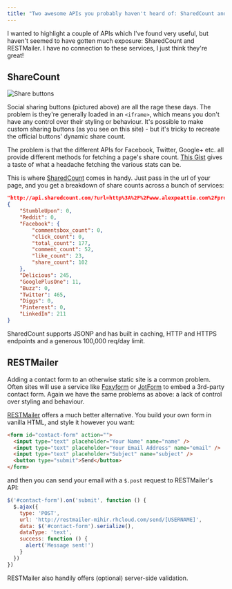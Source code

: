 ```yaml
---
title: "Two awesome APIs you probably haven't heard of: SharedCount and RESTMailer"
---
```


I wanted to highlight a couple of APIs which I've found very useful, but haven't seemed to have gotten much exposure: SharedCount and RESTMailer. I have no connection to these services, I just think they're great!

<!-- excerpt -->

## ShareCount

![Share buttons](/assets/images/posts/two-awesome-apis-sharedcount-restmailer/buttons.png)

Social sharing buttons (pictured above) are all the rage these days. The problem is they're generally loaded in an `<iframe>`, which means you don't have any control over their styling or behaviour. It's possible to make custom sharing buttons (as you see on this site) - but it's tricky to recreate the official buttons' dynamic share count.

The problem is that the different APIs for Facebook, Twitter, Google+ etc. all provide different methods for fetching a page's share count. [This Gist](https://gist.github.com/jonathanmoore/2640302) gives a taste of what a headache fetching the various stats can be.

This is where [SharedCount](http://sharedcount.com/) comes in handy. Just pass in the url of your page, and you get a breakdown of share counts across a bunch of services:

```json
"http://api.sharedcount.com/?url=http%3A%2F%2Fwww.alexpeattie.com%2Fprojects%2Fjustvector_icons%2F"
{
    "StumbleUpon": 0,
    "Reddit": 0,
    "Facebook": {
        "commentsbox_count": 0,
        "click_count": 0,
        "total_count": 177,
        "comment_count": 52,
        "like_count": 23,
        "share_count": 102
    },
    "Delicious": 245,
    "GooglePlusOne": 11,
    "Buzz": 0,
    "Twitter": 465,
    "Diggs": 0,
    "Pinterest": 0,
    "LinkedIn": 211
}
```

SharedCount supports JSONP and has built in caching, HTTP and HTTPS endpoints and a generous 100,000 req/day limit.

## RESTMailer

Adding a contact form to an otherwise static site is a common problem. Often sites will use a service like [Foxyform](http://www.foxyform.com/) or [JotForm](http://www.jotform.com/) to embed a 3rd-party contact form. Again we have the same problems as above: a lack of control over styling and behaviour.

[RESTMailer](http://archive.is/R5kIE) offers a much better alternative. You build your own form in vanilla HTML, and style it however you want:

```html
<form id="contact-form" action="">
  <input type="text" placeholder="Your Name" name="name" />
  <input type="text" placeholder="Your Email Address" name="email" />
  <input type="text" placeholder="Subject" name="subject" />
  <button type="submit">Send</button>
</form>
```

and then you can send your email with a `$.post` request to RESTMailer's API:

```javascript
$('#contact-form').on('submit', function () {
  $.ajax({
    type: 'POST',
    url: 'http://restmailer-mihir.rhcloud.com/send/[USERNAME]',
    data: $('#contact-form').serialize(),
    dataType: 'text',
    success: function () {
      alert('Message sent!')
    }
  })
})
```

RESTMailer also handily offers (optional) server-side validation.
